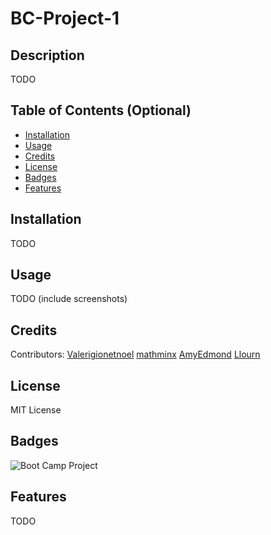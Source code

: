 # BC-Project-1

## Description

TODO

## Table of Contents (Optional)

- [Installation](#installation)
- [Usage](#usage)
- [Credits](#credits)
- [License](#license)
- [Badges](#badges)
- [Features](#features)

## Installation

TODO

## Usage

TODO (include screenshots)

## Credits

Contributors:
[Valerigionetnoel](https://github.com/Valerigionetnoel)
[mathminx](https://github.com/mathminx)
[AmyEdmond](https://github.com/AmyEdmond)
[Llourn](https://github.com/Llourn)

## License

MIT License

## Badges

![Boot Camp Project](https://img.shields.io/badge/Boot%20Camp%20Project-%E2%9C%94%EF%B8%8F-green)

## Features

TODO
